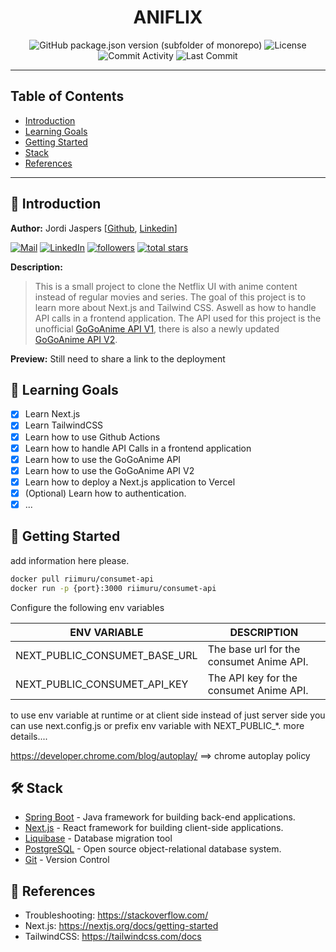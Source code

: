 <h1 align="center">
  ANIFLIX
</h1>
<p align="center">
    <img src="https://img.shields.io/github/package-json/v/Jordi-Jaspers/aniflix?filename=frontend%2Fpackage.json" alt="GitHub package.json version (subfolder of monorepo)">
    <img src="https://img.shields.io/github/license/Jordi-Jaspers/aniflix" alt="License" >
    <img src="https://img.shields.io/github/commit-activity/m/Jordi-Jaspers/aniflix" alt="Commit Activity" >
    <img src="https://img.shields.io/github/last-commit/Jordi-Jaspers/aniflix" alt="Last Commit" >
</p>

---

## Table of Contents

- [Introduction](#introduction)
- [Learning Goals](#learning-goals)
- [Getting Started](#getting-started)
- [Stack](#stack)
- [References](#references)

---

## 📝 Introduction

**Author:** Jordi
Jaspers [[Github](https://github.com/Jordi-Jaspers "Github Page"), [Linkedin](https://www.linkedin.com/in/jordi-jaspers/ "Linkedin Page")]
<p align="left">
      <a href="https://ie.linkedin.com/in/jordi-jaspers">
         <img alt="Mail" title="Connect via email" src="https://img.shields.io/badge/Gmail-D14836?style=for-the-badge&logo=gmail&logoColor=white"/></a>
      <a href="https://ie.linkedin.com/in/jordi-jaspers">
         <img alt="LinkedIn" title="Connect on LinkedIn" src="https://img.shields.io/badge/LinkedIn-0077B5?style=for-the-badge&logo=linkedin&logoColor=white"/></a>
      <a href="https://github.com/Jordi-Jaspers?tab=followers">
         <img alt="followers" title="Follow me on Github" src="https://custom-icon-badges.demolab.com/github/followers/Jordi-Jaspers?color=236ad3&labelColor=1155ba&style=for-the-badge&logo=person-add&label=Follow&logoColor=white"/></a>
      <a href="https://github.com/Jordi-Jaspers?tab=repositories&sort=stargazers">
         <img alt="total stars" title="Total stars on GitHub" src="https://custom-icon-badges.demolab.com/github/stars/Jordi-Jaspers?color=55960c&style=for-the-badge&labelColor=488207&logo=star"/></a>
   </p>

**Description:**

> This is a small project to clone the Netflix UI with anime content instead of regular movies and series. The goal of this project is to learn more about Next.js and Tailwind CSS. Aswell as how to handle API calls in a frontend application. The API used for this project is the unofficial [GoGoAnime API V1](https://github.com/riimuru/gogoanime-api), there is also a newly updated [GoGoAnime API V2](https://github.com/consumet/api.consumet.org).

**Preview:**
Still need to share a link to the deployment

## 📝 Learning Goals <a name = "learning-goals"></a>

- [x] Learn Next.js
- [x] Learn TailwindCSS
- [x] Learn how to use Github Actions
- [x] Learn how to handle API Calls in a frontend application
- [x] Learn how to use the GoGoAnime API
- [x] Learn how to use the GoGoAnime API V2
- [x] Learn how to deploy a Next.js application to Vercel
- [x] (Optional) Learn how to authentication.
- [x] ...

## 🏁 Getting Started <a name = "getting-started"></a>

add information here please.



```bash
docker pull riimuru/consumet-api
docker run -p {port}:3000 riimuru/consumet-api
```

Configure the following env variables

| ENV VARIABLE                  | DESCRIPTION                              |
|-------------------------------|------------------------------------------|
| NEXT_PUBLIC_CONSUMET_BASE_URL | The base url for the consumet Anime API. |
| NEXT_PUBLIC_CONSUMET_API_KEY  | The API key for the consumet Anime API.  |


to use env variable at runtime or at client side instead of just server side you can use next.config.js or prefix env variable with NEXT_PUBLIC_*. more details....

https://developer.chrome.com/blog/autoplay/ ==> chrome autoplay policy


## 🛠️ Stack <a name = "stack"></a>

- [Spring Boot](https://spring.io/projects/spring-boot) - Java framework for building back-end applications.
- [Next.js](https://nextjs.org/) - React framework for building client-side applications.
- [Liquibase](https://www.liquibase.org/) - Database migration tool
- [PostgreSQL](https://www.postgresql.org/) - Open source object-relational database system.
- [Git](https://git-scm.com/) - Version Control

## 🚀 References <a name = "references"></a>

* Troubleshooting: <https://stackoverflow.com/>
* Next.js: <https://nextjs.org/docs/getting-started>
* TailwindCSS: <https://tailwindcss.com/docs>
